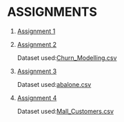 # ASSIGNMENTS

1. [Assignment 1](https://github.com/IBM-EPBL/IBM-Project-38740-1660385095/blob/main/Assignment_1_A_JEEVIKA.ipynb)
2. [Assignment 2](https://github.com/IBM-EPBL/IBM-Project-38740-1660385095/blob/main/ASSIGNMENTS/Team%20Member%201-A_JEEVIKA/ASSIGNMENT2_A_JEEVIKA.ipynb)
    
    Dataset used:[Churn_Modelling.csv](https://github.com/IBM-EPBL/IBM-Project-38740-1660385095/blob/main/ASSIGNMENTS/Team%20Member%201-A_JEEVIKA/Churn_Modelling.csv)
3. [Assignment 3](https://github.com/IBM-EPBL/IBM-Project-38740-1660385095/blob/main/ASSIGNMENTS/Team%20Member%201-A_JEEVIKA/ASSIGNMENT3_A_JEEVIKA.ipynb)

    Dataset used:[abalone.csv](https://github.com/IBM-EPBL/IBM-Project-38740-1660385095/blob/main/ASSIGNMENTS/Team%20Member%201-A_JEEVIKA/abalone.csv)
4. [Assignment 4](https://github.com/IBM-EPBL/IBM-Project-38740-1660385095/blob/main/ASSIGNMENTS/Team%20Member%201-A_JEEVIKA/Assignment4_A_JEEVIKA.ipynb)

    Dataset used:[Mall_Customers.csv](https://github.com/IBM-EPBL/IBM-Project-38740-1660385095/blob/main/ASSIGNMENTS/Team%20Member%201-A_JEEVIKA/Mall_Customers.csv)
